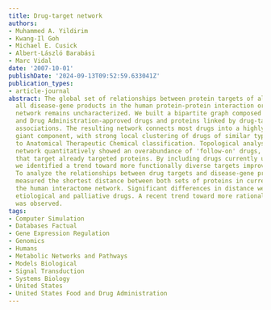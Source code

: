 ```yaml
---
title: Drug-target network
authors:
- Muhammed A. Yildirim
- Kwang-Il Goh
- Michael E. Cusick
- Albert-László Barabási
- Marc Vidal
date: '2007-10-01'
publishDate: '2024-09-13T09:52:59.633041Z'
publication_types:
- article-journal
abstract: The global set of relationships between protein targets of all drugs and
  all disease-gene products in the human protein-protein interaction or 'interactome'
  network remains uncharacterized. We built a bipartite graph composed of US Food
  and Drug Administration-approved drugs and proteins linked by drug-target binary
  associations. The resulting network connects most drugs into a highly interlinked
  giant component, with strong local clustering of drugs of similar types according
  to Anatomical Therapeutic Chemical classification. Topological analyses of this
  network quantitatively showed an overabundance of 'follow-on' drugs, that is, drugs
  that target already targeted proteins. By including drugs currently under investigation,
  we identified a trend toward more functionally diverse targets improving polypharmacology.
  To analyze the relationships between drug targets and disease-gene products, we
  measured the shortest distance between both sets of proteins in current models of
  the human interactome network. Significant differences in distance were found between
  etiological and palliative drugs. A recent trend toward more rational drug design
  was observed.
tags:
- Computer Simulation
- Databases Factual
- Gene Expression Regulation
- Genomics
- Humans
- Metabolic Networks and Pathways
- Models Biological
- Signal Transduction
- Systems Biology
- United States
- United States Food and Drug Administration
---
```

